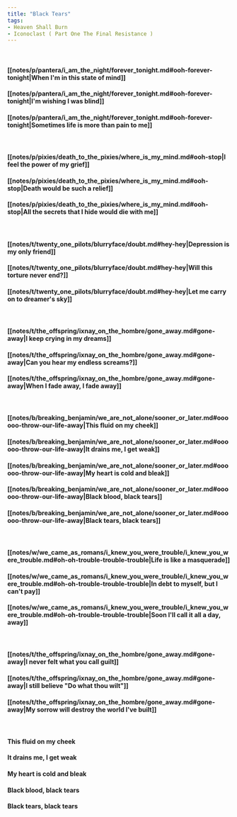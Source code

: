 ```yaml
---
title: "Black Tears"
tags:
- Heaven Shall Burn
- Iconoclast ( Part One The Final Resistance )
---
```

&nbsp;
#### [[notes/p/pantera/i_am_the_night/forever_tonight.md#ooh-forever-tonight|When I'm in this state of mind]]
#### [[notes/p/pantera/i_am_the_night/forever_tonight.md#ooh-forever-tonight|I'm wishing I was blind]]
#### [[notes/p/pantera/i_am_the_night/forever_tonight.md#ooh-forever-tonight|Sometimes life is more than pain to me]]
&nbsp;
#### [[notes/p/pixies/death_to_the_pixies/where_is_my_mind.md#ooh-stop|I feel the power of my grief]]
#### [[notes/p/pixies/death_to_the_pixies/where_is_my_mind.md#ooh-stop|Death would be such a relief]]
#### [[notes/p/pixies/death_to_the_pixies/where_is_my_mind.md#ooh-stop|All the secrets that I hide would die with me]]
&nbsp;
#### [[notes/t/twenty_one_pilots/blurryface/doubt.md#hey-hey|Depression is my only friend]]
#### [[notes/t/twenty_one_pilots/blurryface/doubt.md#hey-hey|Will this torture never end?]]
#### [[notes/t/twenty_one_pilots/blurryface/doubt.md#hey-hey|Let me carry on to dreamer's sky]]
&nbsp;
#### [[notes/t/the_offspring/ixnay_on_the_hombre/gone_away.md#gone-away|I keep crying in my dreams]]
#### [[notes/t/the_offspring/ixnay_on_the_hombre/gone_away.md#gone-away|Can you hear my endless screams?]]
#### [[notes/t/the_offspring/ixnay_on_the_hombre/gone_away.md#gone-away|When I fade away, I fade away]]
&nbsp;
#### [[notes/b/breaking_benjamin/we_are_not_alone/sooner_or_later.md#oooooo-throw-our-life-away|This fluid on my cheek]]
#### [[notes/b/breaking_benjamin/we_are_not_alone/sooner_or_later.md#oooooo-throw-our-life-away|It drains me, I get weak]]
#### [[notes/b/breaking_benjamin/we_are_not_alone/sooner_or_later.md#oooooo-throw-our-life-away|My heart is cold and bleak]]
#### [[notes/b/breaking_benjamin/we_are_not_alone/sooner_or_later.md#oooooo-throw-our-life-away|Black blood, black tears]]
#### [[notes/b/breaking_benjamin/we_are_not_alone/sooner_or_later.md#oooooo-throw-our-life-away|Black tears, black tears]]
&nbsp;
#### [[notes/w/we_came_as_romans/i_knew_you_were_trouble/i_knew_you_were_trouble.md#oh-oh-trouble-trouble-trouble|Life is like a masquerade]]
#### [[notes/w/we_came_as_romans/i_knew_you_were_trouble/i_knew_you_were_trouble.md#oh-oh-trouble-trouble-trouble|In debt to myself, but I can't pay]]
#### [[notes/w/we_came_as_romans/i_knew_you_were_trouble/i_knew_you_were_trouble.md#oh-oh-trouble-trouble-trouble|Soon I'll call it all a day, away]]
&nbsp;
#### [[notes/t/the_offspring/ixnay_on_the_hombre/gone_away.md#gone-away|I never felt what you call guilt]]
#### [[notes/t/the_offspring/ixnay_on_the_hombre/gone_away.md#gone-away|I still believe "Do what thou wilt"]]
#### [[notes/t/the_offspring/ixnay_on_the_hombre/gone_away.md#gone-away|My sorrow will destroy the world I've built]]
&nbsp;
#### This fluid on my cheek
#### It drains me, I get weak
#### My heart is cold and bleak
#### Black blood, black tears
#### Black tears, black tears
